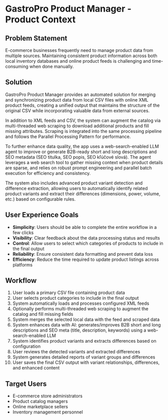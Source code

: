 # GastroPro Product Manager - Product Context

## Problem Statement
E-commerce businesses frequently need to manage product data from multiple sources. Maintaining consistent product information across both local inventory databases and online product feeds is challenging and time-consuming when done manually.

## Solution
GastroPro Product Manager provides an automated solution for merging and synchronizing product data from local CSV files with online XML product feeds, creating a unified output that maintains the structure of the original CSV while incorporating valuable data from external sources.

In addition to XML feeds and CSV, the system can augment the catalog via multi-threaded web scraping to download additional products and fill missing attributes. Scraping is integrated into the same processing pipeline and follows the Parallel Processing Pattern for performance.

To further enhance data quality, the app uses a web-search-enabled LLM agent to improve or generate B2B-ready short and long descriptions and SEO metadata (SEO titulka, SEO popis, SEO kľúčové slová). The agent leverages a web search tool to gather missing context when product details are sparse, and relies on robust prompt engineering and parallel batch execution for efficiency and consistency.

The system also includes advanced product variant detection and difference extraction, allowing users to automatically identify related product variants and extract their differences (dimensions, power, volume, etc.) based on configurable rules.

## User Experience Goals
- **Simplicity**: Users should be able to complete the entire workflow in a few clicks
- **Visibility**: Clear feedback about the data processing status and results
- **Control**: Allow users to select which categories of products to include in the final output
- **Reliability**: Ensure consistent data formatting and prevent data loss
- **Efficiency**: Reduce the time required to update product listings across platforms

## Workflow
1. User loads a primary CSV file containing product data
2. User selects product categories to include in the final output
3. System automatically loads and processes configured XML feeds
4. Optionally performs multi-threaded web scraping to augment the catalog and fill missing fields
5. System merges the selected local data with the feed and scraped data
6. System enhances data with AI: generates/improves B2B short and long descriptions and SEO meta (title, description, keywords) using a web-search-enabled LLM
7. System identifies product variants and extracts differences based on configuration
8. User reviews the detected variants and extracted differences
9. System generates detailed reports of variant groups and differences
10. User saves the final CSV output with variant relationships, differences, and enhanced content

## Target Users
- E-commerce store administrators
- Product catalog managers
- Online marketplace sellers
- Inventory management personnel


